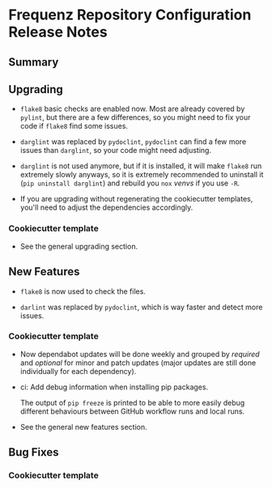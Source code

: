 # Frequenz Repository Configuration Release Notes

## Summary

<!-- Here goes a general summary of what this release is about -->

## Upgrading

- `flake8` basic checks are enabled now. Most are already covered by `pylint`, but there are a few differences, so you might need to fix your code if `flake8` find some issues.

- `darglint` was replaced by `pydoclint`, `pydoclint` can find a few more issues than `darglint`, so your code might need adjusting.

- `darglint` is not used anymore, but if it is installed, it will make `flake8` run extremely slowly anyways, so it is extremely recommended to uninstall it (`pip uninstall darglint`) and rebuild you `nox` *venvs* if you use `-R`.

- If you are upgrading without regenerating the cookiecutter templates, you'll need to adjust the dependencies accordingly.

### Cookiecutter template

- See the general upgrading section.

## New Features

- `flake8` is now used to check the files.

- `darlint` was replaced by `pydoclint`, which is way faster and detect more issues.

### Cookiecutter template

- Now dependabot updates will be done weekly and grouped by *required* and *optional* for minor and patch updates (major updates are still done individually for each dependency).

- ci: Add debug information when installing pip packages.

  The output of `pip freeze` is printed to be able to more easily debug different behaviours between GitHub workflow runs and local runs.

- See the general new features section.

## Bug Fixes

<!-- Here goes notable bug fixes that are worth a special mention or explanation -->

### Cookiecutter template

<!-- Here bug fixes for cookiecutter specifically -->

